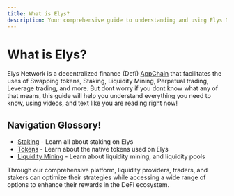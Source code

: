 ```yaml
---
title: What is Elys?
description: Your comprehensive guide to understanding and using Elys Network
---
```


# What is Elys?

Elys Network is a decentralized finance (Defi) [AppChain](en/999.concepts.md#appchain) that facilitates the uses of Swapping tokens, Staking, Liquidity Mining, Perpetual trading, Leverage trading, and more. But dont worry if you dont know what any of that means, this guide will help you understand everything you need to know, using videos, and text like you are reading right now!

## Navigation Glossory!
- [Staking](/en/staking) - Learn all about staking on Elys
- [Tokens](/en/tokens) - Learn about the native tokens used on Elys
- [Liquidity Mining](/en/liquidity_mining) - Learn about liquidity mining, and liquidity pools
  
Through our comprehensive platform, liquidity providers, traders, and stakers can optimize their strategies while accessing a wide range of options to enhance their rewards in the DeFi ecosystem.
